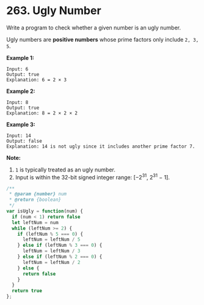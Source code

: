 # 263. Ugly Number

Write a program to check whether a given number is an ugly number.

Ugly numbers are **positive numbers** whose prime factors only include `2, 3, 5`.

**Example 1:**
```
Input: 6
Output: true
Explanation: 6 = 2 × 3
```
**Example 2:**
```
Input: 8
Output: true
Explanation: 8 = 2 × 2 × 2
```
**Example 3:**
```
Input: 14
Output: false 
Explanation: 14 is not ugly since it includes another prime factor 7.
```

**Note:**

1. `1` is typically treated as an ugly number.
2. Input is within the 32-bit signed integer range: [−2<sup>31</sup>,  2<sup>31</sup> − 1].

```javascript
/**
 * @param {number} num
 * @return {boolean}
 */
var isUgly = function(num) {
  if (num < 1) return false
  let leftNum = num
  while (leftNum >= 2) {
    if (leftNum % 5 === 0) {
      leftNum = leftNum / 5
    } else if (leftNum % 3 === 0) {
      leftNum = leftNum / 3
    } else if (leftNum % 2 === 0) {
      leftNum = leftNum / 2
    } else {
      return false
    }
  }
  return true
};
```

